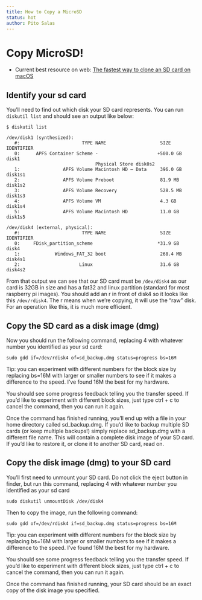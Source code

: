 ```yaml
---
title: How to Copy a MicroSD
status: hot
author: Pito Salas
---
```

# Copy MicroSD!

* Current best resource on web: [The fastest way to clone an SD card on macOS](https://blog.jaimyn.dev/the-fastest-way-to-clone-sd-card-macos/)

## Identify your sd card
You’ll need to find out which disk your SD card represents. You can run `diskutil list` and should see an output like below:
```
$ diskutil list

/dev/disk1 (synthesized):
   #:                       TYPE NAME                    SIZE       IDENTIFIER
   0:      APFS Container Scheme -                      +500.0 GB   disk1
                                 Physical Store disk0s2
   1:                APFS Volume Macintosh HD — Data     396.0 GB   disk1s1
   2:                APFS Volume Preboot                 81.9 MB    disk1s2
   3:                APFS Volume Recovery                528.5 MB   disk1s3
   4:                APFS Volume VM                      4.3 GB     disk1s4
   5:                APFS Volume Macintosh HD            11.0 GB    disk1s5

/dev/disk4 (external, physical):
   #:                       TYPE NAME                    SIZE       IDENTIFIER
   0:     FDisk_partition_scheme                        *31.9 GB    disk4
   1:             Windows_FAT_32 boot                    268.4 MB   disk4s1
   2:                      Linux                         31.6 GB    disk4s2
```
From that output we can see that our SD card must be `/dev/disk4` as our card is 32GB in size and has a fat32 and linux partition (standard for most raspberry pi images). You should add an r in front of disk4 so it looks like this `/dev/rdisk4`. The r means when we’re copying, it will use the “raw” disk. For an operation like this, it is much more efficient.

## Copy the SD card as a disk image (dmg)

Now you should run the following command, replacing 4 with whatever number you identified as your sd card:

`sudo gdd if=/dev/rdisk4 of=sd_backup.dmg status=progress bs=16M`

Tip: you can experiment with different numbers for the block size by replacing bs=16M with larger or smaller numbers to see if it makes a difference to the speed. I’ve found 16M the best for my hardware.

You should see some progress feedback telling you the transfer speed. If you’d like to experiment with different block sizes, just type ctrl + c to cancel the command, then you can run it again.

Once the command has finished running, you’ll end up with a file in your home directory called sd_backup.dmg. If you’d like to backup multiple SD cards (or keep multiple backups!) simply replace sd_backup.dmg with a different file name. This will contain a complete disk image of your SD card. If you’d like to restore it, or clone it to another SD card, read on.

## Copy the disk image (dmg) to your SD card

You’ll first need to unmount your SD card. Do not click the eject button in finder, but run this command, replacing 4 with whatever number you identified as your sd card 

`sudo diskutil unmountDisk /dev/disk4`

Then to copy the image, run the following command:

`sudo gdd of=/dev/rdisk4 if=sd_backup.dmg status=progress bs=16M`


Tip: you can experiment with different numbers for the block size by replacing bs=16M with larger or smaller numbers to see if it makes a difference to the speed. I’ve found 16M the best for my hardware.

You should see some progress feedback telling you the transfer speed. If you’d like to experiment with different block sizes, just type ctrl + c to cancel the command, then you can run it again.

Once the command has finished running, your SD card should be an exact copy of the disk image you specified.





